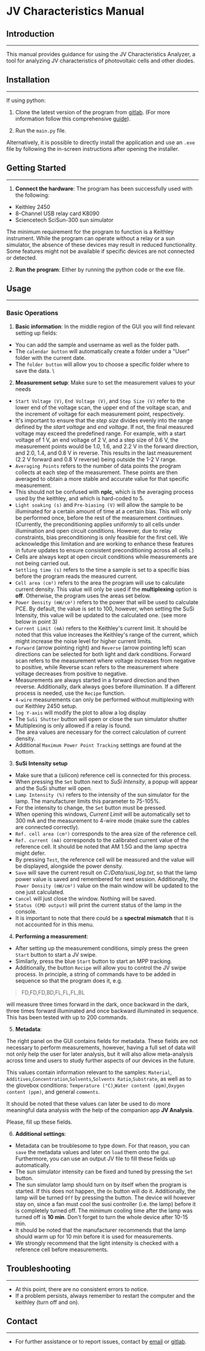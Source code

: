 # JV Characteristics Manual

## Introduction
___
This manual provides guidance for using the JV Characteristics Analyzer, a tool for analyzing JV characteristics of photovoltaic cells and other diodes.
## Installation
___
If using python:

1. Clone the latest version of the program from [gitlab](https://codebase.helmholtz.cloud/hyd/jv_char). (For more information follow this comprehensive [guide](https://docs.gitlab.com/ee/user/project/repository/#clone-and-open-in-visual-studio-code)).

3. Run the `main.py` file.

Alternatively, it is possible to directly install the application and use an `.exe` file by following the in-screen instructions after opening the installer.

## Getting Started
___
1. **Connect the hardware**: The program has been successfully used with the following:
- Keithley 2450
- 8-Channel USB relay card K8090
- Sciencetech SciSun-300 sun simulator

The minimum requirement for the program to function is a Keithley instrument. While the program can operate without a relay or a sun simulator, the absence of these devices may result in reduced functionality. Some features might not be available if specific devices are not connected or detected.

2. **Run the program**: Either by running the python code or the exe file. 

## Usage
___
### Basic Operations

1. **Basic information**: In the middle region of the GUI you will find relevant setting up fields:

- You can add the sample and username as well as the folder path. 
- The `calendar button` will automatically create a folder under a "User" folder with the current date.
- The `folder button` will allow you to choose a specific folder where to save the data. \

2. **Measurement setup**: Make sure to set the measurement values to your needs

- `Start Voltage (V)`, `End Voltage (V)`, and `Step Size (V)` refer to the lower end of the voltage scan, the upper end of the voltage scan, and the increment of voltage for each measurement point, respectively.
- It's important to ensure that the _step size_ divides evenly into the range defined by the _start voltage_ and _end voltage_. If not, the final measured voltage may exceed the predefined range. For example, with a start voltage of 1 V, an end voltage of 2 V, and a step size of 0.6 V, the measurement points would be 1.0, 1.6, and 2.2 V in the forward direction, and 2.0, 1.4, and 0.8 V in reverse. This results in the last measurement (2.2 V forward and 0.8 V reverse) being outside the 1-2 V range.
- `Averaging Points` refers to the number of data points the program collects at each step of the measurement. These points are then averaged to obtain a more stable and accurate value for that specific measurement.
- This should not be confused with **nplc**, which is the averaging process used by the keithley, and which is hard-coded to 5.
- `Light soaking (s)` and `Pre-biasing (V)` will allow the sample to be illuminated for a certain amount of time at a certain bias. This will only be performed once, before the rest of the measurement continues. (Currently, the preconditioning applies uniformly to all cells under illumination and open circuit conditions. However, due to relay constraints, bias preconditioning is only feasible for the first cell. We acknowledge this limitation and are working to enhance these features in future updates to ensure consistent preconditioning across all cells.)
- Cells are always kept at open circuit conditions while measurements are not being carried out.
- `Settling time (s)` refers to the time a sample is set to a specific bias before the program reads the measured current.
- `Cell area (cm²)` refers to the area the program will use to calculate current density. This value will only be used if the **multiplexing** option is **off**. Otherwise, the program uses the areas set below.
- `Power Density (mW/cm²)` refers to the power that will be used to calculate PCE. By default, the value is set to 100, however, when setting the SuSi Intensity, this value will be updated to the calculated one. (see more below in point 3)
- `Current Limit (mA)` refers to the Keithley's current limit. It should be noted that this value increases the Keithley's range of the current, which might increase the noise level for higher current limits.
- `Forward` (arrow pointing right) and `Reverse` (arrow pointing left) scan directions can be selected for both light and dark conditions. Forward scan refers to the measurement where voltage increases from negative to positive, while Reverse scan refers to the measurement where voltage decreases from positive to negative.
- Measurements are always started in a forward direction and then reverse. Additionally, dark always goes before illumination. If a different process is needed, use the `Recipe` function.
- `4-wire` measurements can only be performed without multiplexing with our Keithley 2450 setup.
- `log Y-axis` will modify the plot to allow a log display
- The `SuSi Shutter` button will open or close the sun simulator shutter
- Multiplexing is only allowed if a relay is found. 
- The area values are necessary for the correct calculation of current density.
- Additional `Maximum Power Point Tracking` settings are found at the bottom.

3. **SuSi Intensity setup**

- Make sure that a (silicon) reference cell is connected for this process.
- When pressing the `Set` button next to _SuSi Intensity_, a popup will appear and the SuSi shutter will open.
- `Lamp Intensity (%)` refers to the intensity of the sun simulator for the lamp. The manufacturer limits this parameter to 75-105%.
- For the intensity to change, the `Set` button must be pressed.
- When opening this windows, _Current Limit_ will be automatically set to 300 mA and the measurement to 4-wire mode (make sure the cables are connected correctly).
- `Ref. cell area (cm²)` corresponds to the area size of the reference cell.
- `Ref. current (mA)` corresponds to the calibrated current value of the reference cell. It should be noted that AM 1.5G and the lamp spectra might defer.
- By pressing `Test`, the reference cell will be measured and the value will be displayed, alongside the power density.
- `Save` will save the current result on _C:/Data/susi_log.txt_, so that the lamp power value is saved and remembered for next session. Additionally, the `Power Density (mW/cm²)` value on the main window will be updated to the one just calculated.
- `Cancel` will just close the window. Nothing will be saved.
- `Status (CMD output)` will print the current status of the lamp in the console.
- It is important to note that there could be a __spectral mismatch__ that it is not accounted for in this menu.

4. **Performing a measurement**:

- After setting up the measurement conditions, simply press the green `Start` button to start a JV swipe.
- Similarly, press the blue `Start` button to start an MPP tracking.
- Additionally, the button `Recipe` will allow you to control the JV swipe process. In principle, a string of commands have to be added in sequence so that the program does it, e.g.

>FD,FD,FD,BD,FL,FL,FL,BL

will measure three times forward in the dark, once backward in the dark, three times forward illuminated and once backward illuminated in sequence. This has been tested with up to 200 commands.

5. **Metadata**:

The right panel on the GUI contains fields for metadata. These fields are not necessary to perform measurements, however, having a full set of data will not only help the user for later analysis, but it will also allow meta-analysis across time and users to study further aspects of our devices in the future.

This values contain information relevant to the samples: `Material`, `Additives`,`Concentration`,`Solvents`,`Solvents Ratio`,`Substrate`, as well as to the glovebox conditions: `Temperature (°C)`,`Water content (ppm)`,`Oxygen content (ppm)`, and general `comments`.

It should be noted that these values can later be used to do more meaningful data analysis with the help of the companion app **JV Analysis**.

Please, fill up these fields.

6. **Additional settings**:

- Metadata can be troublesome to type down. For that reason, you can `save` the metadata values and later on `load` them onto the gui. Furthermore, you can use an output JV file to fill these fields up automatically.
- The sun simulator intensity can be fixed and tuned by pressing the `Set` button.
- The sun simulator lamp should turn on by itself when the program is started. If this does not happen, the `On` button will do it. Additionally, the lamp will be turned `Off` by pressing the button. The device will however stay on, since a fan must cool the susi controller (i.e. the lamp) before it is completely turned off. The minimum cooling time after the lamp was turned off is **10 min**. Don't forget to turn the whole device after 10-15 min.
- It should be noted that the manufacturer recommends that the lamp should warm up for 10 min before it is used for measurements.
- We strongly recommend that the light intensity is checked with a reference cell before measurements. 

## Troubleshooting
___
- At this point, there are no consistent errors to notice. 
- If a problem persists, always remember to restart the computer and the keithley (turn off and on).

## Contact
___
- For further assistance or to report issues, contact by [email](enandayapa@gmail.com) or [gitlab](https://codebase.helmholtz.cloud/hyd/jv_char).
